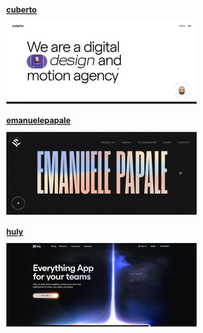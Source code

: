 ## [cuberto](https://cuberto.com/)
![Screenshot](images/cuberto.png)

## [emanuelepapale](https://www.emanuelepapale.com/)
![Screenshot](images/emanuelepapale.png)

## [huly](https://huly.io/)
![Screenshot](images/huly.png)
